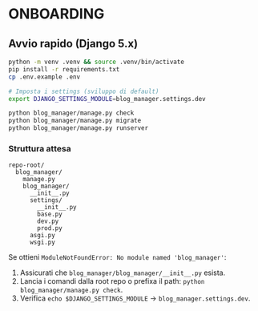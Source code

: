 # ONBOARDING

## Avvio rapido (Django 5.x)

```bash
python -m venv .venv && source .venv/bin/activate
pip install -r requirements.txt
cp .env.example .env

# Imposta i settings (sviluppo di default)
export DJANGO_SETTINGS_MODULE=blog_manager.settings.dev

python blog_manager/manage.py check
python blog_manager/manage.py migrate
python blog_manager/manage.py runserver
```

### Struttura attesa

```
repo-root/
  blog_manager/
    manage.py
    blog_manager/
      __init__.py
      settings/
        __init__.py
        base.py
        dev.py
        prod.py
      asgi.py
      wsgi.py
```

Se ottieni `ModuleNotFoundError: No module named 'blog_manager'`:
1) Assicurati che `blog_manager/blog_manager/__init__.py` esista.  
2) Lancia i comandi dalla root repo o prefixa il path: `python blog_manager/manage.py check`.  
3) Verifica `echo $DJANGO_SETTINGS_MODULE` → `blog_manager.settings.dev`.
